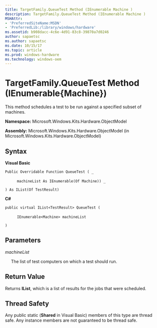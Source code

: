 ```yaml
---
title: TargetFamily.QueueTest Method (IEnumerable Machine )
description: TargetFamily.QueueTest Method (IEnumerable Machine )
MSHAttr:
- 'PreferredSiteName:MSDN'
- 'PreferredLib:/library/windows/hardware'
ms.assetid: b908dacc-4c6e-4d91-83c8-39870a7d0246
author: sapaetsc
ms.author: sapaetsc
ms.date: 10/15/17
ms.topic: article
ms.prod: windows-hardware
ms.technology: windows-oem
---
```


# TargetFamily.QueueTest Method (IEnumerable{Machine})


This method schedules a test to be run against a specified subset of machines.

**Namespace:** Microsoft.Windows.Kits.Hardware.ObjectModel

**Assembly:** Microsoft.Windows.Kits.Hardware.ObjectModel (in Microsoft.Windows.Kits.Hardware.ObjectModel)

## <span id="Syntax"></span><span id="syntax"></span><span id="SYNTAX"></span>Syntax


**Visual Basic**

`Public Overridable Function QueueTest ( _`

          `machineList As IEnumerable(Of Machine)) _`

`) As IList(Of TestResult)`

**C#**

`public virtual IList<TestResult> QueueTest (`

          `IEnumerable<Machine> machineList`

`)`

## <span id="Parameters"></span><span id="parameters"></span><span id="PARAMETERS"></span>Parameters


*machineList*

     The list of test computers on which a test should run.

## <span id="Return_Value"></span><span id="return_value"></span><span id="RETURN_VALUE"></span>Return Value


Returns **IList**, which is a list of results for the jobs that were scheduled.

## <span id="Thread_Safety"></span><span id="thread_safety"></span><span id="THREAD_SAFETY"></span>Thread Safety


Any public static (**Shared** in Visual Basic) members of this type are thread safe. Any instance members are not guaranteed to be thread safe.

 

 






